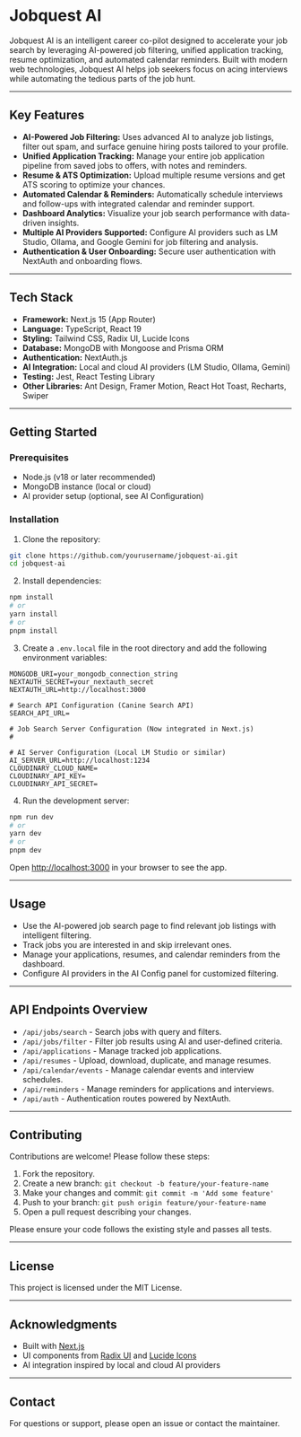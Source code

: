 # Jobquest AI

Jobquest AI is an intelligent career co-pilot designed to accelerate your job search by leveraging AI-powered job filtering, unified application tracking, resume optimization, and automated calendar reminders. Built with modern web technologies, Jobquest AI helps job seekers focus on acing interviews while automating the tedious parts of the job hunt.

---

## Key Features

- **AI-Powered Job Filtering:** Uses advanced AI to analyze job listings, filter out spam, and surface genuine hiring posts tailored to your profile.
- **Unified Application Tracking:** Manage your entire job application pipeline from saved jobs to offers, with notes and reminders.
- **Resume & ATS Optimization:** Upload multiple resume versions and get ATS scoring to optimize your chances.
- **Automated Calendar & Reminders:** Automatically schedule interviews and follow-ups with integrated calendar and reminder support.
- **Dashboard Analytics:** Visualize your job search performance with data-driven insights.
- **Multiple AI Providers Supported:** Configure AI providers such as LM Studio, Ollama, and Google Gemini for job filtering and analysis.
- **Authentication & User Onboarding:** Secure user authentication with NextAuth and onboarding flows.

---

## Tech Stack

- **Framework:** Next.js 15 (App Router)
- **Language:** TypeScript, React 19
- **Styling:** Tailwind CSS, Radix UI, Lucide Icons
- **Database:** MongoDB with Mongoose and Prisma ORM
- **Authentication:** NextAuth.js
- **AI Integration:** Local and cloud AI providers (LM Studio, Ollama, Gemini)
- **Testing:** Jest, React Testing Library
- **Other Libraries:** Ant Design, Framer Motion, React Hot Toast, Recharts, Swiper

---

## Getting Started

### Prerequisites

- Node.js (v18 or later recommended)
- MongoDB instance (local or cloud)
- AI provider setup (optional, see AI Configuration)

### Installation

1. Clone the repository:

```bash
git clone https://github.com/yourusername/jobquest-ai.git
cd jobquest-ai
```

2. Install dependencies:

```bash
npm install
# or
yarn install
# or
pnpm install
```

3. Create a `.env.local` file in the root directory and add the following environment variables:

```env
MONGODB_URI=your_mongodb_connection_string
NEXTAUTH_SECRET=your_nextauth_secret
NEXTAUTH_URL=http://localhost:3000

# Search API Configuration (Canine Search API)
SEARCH_API_URL=

# Job Search Server Configuration (Now integrated in Next.js)
#

# AI Server Configuration (Local LM Studio or similar)
AI_SERVER_URL=http://localhost:1234
CLOUDINARY_CLOUD_NAME=
CLOUDINARY_API_KEY=
CLOUDINARY_API_SECRET=
```

4. Run the development server:

```bash
npm run dev
# or
yarn dev
# or
pnpm dev
```

Open [http://localhost:3000](http://localhost:3000) in your browser to see the app.

---

## Usage

- Use the AI-powered job search page to find relevant job listings with intelligent filtering.
- Track jobs you are interested in and skip irrelevant ones.
- Manage your applications, resumes, and calendar reminders from the dashboard.
- Configure AI providers in the AI Config panel for customized filtering.

---

## API Endpoints Overview

- `/api/jobs/search` - Search jobs with query and filters.
- `/api/jobs/filter` - Filter job results using AI and user-defined criteria.
- `/api/applications` - Manage tracked job applications.
- `/api/resumes` - Upload, download, duplicate, and manage resumes.
- `/api/calendar/events` - Manage calendar events and interview schedules.
- `/api/reminders` - Manage reminders for applications and interviews.
- `/api/auth` - Authentication routes powered by NextAuth.

---

## Contributing

Contributions are welcome! Please follow these steps:

1. Fork the repository.
2. Create a new branch: `git checkout -b feature/your-feature-name`
3. Make your changes and commit: `git commit -m 'Add some feature'`
4. Push to your branch: `git push origin feature/your-feature-name`
5. Open a pull request describing your changes.

Please ensure your code follows the existing style and passes all tests.

---

## License

This project is licensed under the MIT License.

---

## Acknowledgments

- Built with [Next.js](https://nextjs.org)
- UI components from [Radix UI](https://www.radix-ui.com/) and [Lucide Icons](https://lucide.dev/)
- AI integration inspired by local and cloud AI providers

---

## Contact

For questions or support, please open an issue or contact the maintainer.

